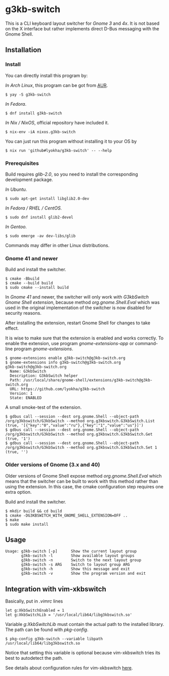 g3kb-switch
===========

This is a CLI keyboard layout switcher for *Gnome 3* and *4x*. It is not based
on the X interface but rather implements direct D-Bus messaging with the Gnome
Shell.

Installation
------------

### Install

You can directly install this program by:

*In Arch Linux*, this program can be got from
[AUR](https://aur.archlinux.org/packages/g3kb-switch).

```ShellSession
$ yay -S g3kb-switch
```

*In Fedora*.

```ShellSession
$ dnf install g3kb-switch
```

*In Nix / NixOS*, official repository have included it.

```ShellSession
$ nix-env -iA nixos.g3kb-switch
```

You can just run this program without installing it to your OS by

```ShellSession
$ nix run 'github#lyokha/g3kb-switch' -- --help
```

### Prerequisites

Build requires *glib-2.0*, so you need to install the corresponding development
package.

*In Ubuntu.*

```ShellSession
$ sudo apt-get install libglib2.0-dev
```

*In Fedora / RHEL / CentOS.*

```ShellSession
$ sudo dnf install glib2-devel
```

*In Gentoo.*

```ShellSession
$ sudo emerge -av dev-libs/glib
```

Commands may differ in other Linux distributions.

### Gnome 41 and newer

Build and install the switcher.

```ShellSession
$ cmake -Bbuild
$ cmake --build build
$ sudo cmake --install build
```

In *Gnome 41* and newer, the switcher will only work with *G3kbSwitch Gnome
Shell extension*, because method *org.gnome.Shell.Eval* which was used in the
original implementation of the switcher is now disabled for security reasons.

After installing the extension, restart Gnome Shell for changes to take effect.

It is wise to make sure that the extension is enabled and works correctly. To
enable the extension, use program *gnome-extensions-app* or command-line program
*gnome-extensions*.

```ShellSession
$ gnome-extensions enable g3kb-switch@g3kb-switch.org
$ gnome-extensions info g3kb-switch@g3kb-switch.org
g3kb-switch@g3kb-switch.org
  Name: G3kbSwitch
  Description: G3kbSwitch helper
  Path: /usr/local/share/gnome-shell/extensions/g3kb-switch@g3kb-switch.org
  URL: https://github.com/lyokha/g3kb-switch
  Version: 1
  State: ENABLED
```

A small smoke-test of the extension.

```ShellSession
$ gdbus call --session --dest org.gnome.Shell --object-path /org/g3kbswitch/G3kbSwitch --method org.g3kbswitch.G3kbSwitch.List
(true, '[{"key":"0","value":"ru"},{"key":"1","value":"us"}]')
$ gdbus call --session --dest org.gnome.Shell --object-path /org/g3kbswitch/G3kbSwitch --method org.g3kbswitch.G3kbSwitch.Get
(true, '1')
$ gdbus call --session --dest org.gnome.Shell --object-path /org/g3kbswitch/G3kbSwitch --method org.g3kbswitch.G3kbSwitch.Set 1
(true, '')
```

### Older versions of Gnome (3.x and 40)

Older versions of Gnome Shell expose method *org.gnome.Shell.Eval* which means
that the switcher can be built to work with this method rather than using the
extension. In this case, the cmake configuration step requires one extra option.

Build and install the switcher.

```ShellSession
$ mkdir build && cd build
$ cmake -DG3KBSWITCH_WITH_GNOME_SHELL_EXTENSION=OFF ..
$ make
$ sudo make install
```

Usage
-----

```ShellSession
Usage: g3kb-switch [-p]      Show the current layout group
       g3kb-switch -l        Show available layout groups
       g3kb-switch -n        Switch to the next layout group
       g3kb-switch -s ARG    Switch to layout group ARG
       g3kb-switch -h        Show this message and exit
       g3kb-switch -v        Show the program version and exit
```

Integration with vim-xkbswitch
------------------------------

Basically, put in *.vimrc* lines

```vim
let g:XkbSwitchEnabled = 1
let g:XkbSwitchLib = '/usr/local/lib64/libg3kbswitch.so'
```

Variable *g:XkbSwitchLib* must contain the actual path to the installed library.
The path can be found with *pkg-config*.

```ShellSession
$ pkg-config g3kb-switch --variable libpath
/usr/local/lib64/libg3kbswitch.so
```

Notice that setting this variable is optional because vim-xkbswitch tries its
best to autodetect the path. 

See details about configuration rules for vim-xkbswitch
[here](https://github.com/lyokha/vim-xkbswitch#basic-configuration).

